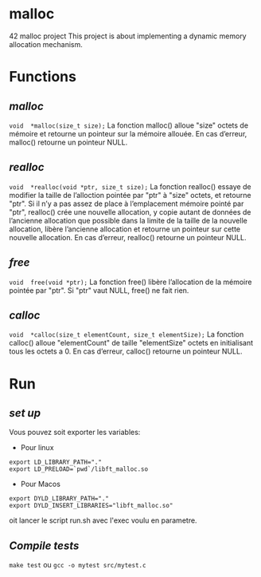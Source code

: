 # malloc
42 malloc project
This project is about implementing a dynamic memory allocation mechanism.


# Functions

*malloc*
--
``
void  *malloc(size_t size);
``
La fonction malloc() alloue "size" octets de mémoire et retourne un pointeur sur la mémoire allouée.
En cas d’erreur, malloc() retourne un pointeur NULL.

*realloc*
--
``
void  *realloc(void *ptr, size_t size);
``
La fonction realloc() essaye de modifier la taille de l’alloction pointée par "ptr" à "size" octets, et retourne "ptr". Si il n’y a pas assez de place à l’emplacement mémoire pointé par "ptr", realloc() crée une nouvelle allocation, y copie autant de données de l’ancienne allocation que possible dans la limite de la taille de la nouvelle allocation, libère l’ancienne allocation et retourne un pointeur sur cette nouvelle allocation.
En cas d’erreur, realloc() retourne un pointeur NULL.

*free*
--
``
void  free(void *ptr);
``
La fonction free() libère l’allocation de la mémoire pointée par "ptr". Si "ptr" vaut NULL, free() ne fait rien.

*calloc*
--
``
void  *calloc(size_t elementCount, size_t elementSize);
``
La fonction calloc() alloue "elementCount" de taille "elementSize" octets en initialisant tous les octets a 0.
En cas d’erreur, calloc() retourne un pointeur NULL.

# Run

*set up*
--
Vous pouvez soit exporter les variables:
- Pour linux
```
export LD_LIBRARY_PATH="."
export LD_PRELOAD=`pwd`/libft_malloc.so
```
- Pour Macos
```
export DYLD_LIBRARY_PATH="."
export DYLD_INSERT_LIBRARIES="libft_malloc.so"
```
oit lancer le script run.sh avec l'exec voulu en parametre.

*Compile tests*
--
``make test`` ou ``gcc -o mytest src/mytest.c``